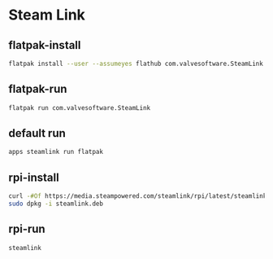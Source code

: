 # Steam Link


## flatpak-install
```sh
flatpak install --user --assumeyes flathub com.valvesoftware.SteamLink
```

## flatpak-run
```sh
flatpak run com.valvesoftware.SteamLink
```

## default run
```sh
apps steamlink run flatpak
```

## rpi-install
```sh
curl -#Of https://media.steampowered.com/steamlink/rpi/latest/steamlink.deb
sudo dpkg -i steamlink.deb
```

## rpi-run
```sh
steamlink
```
